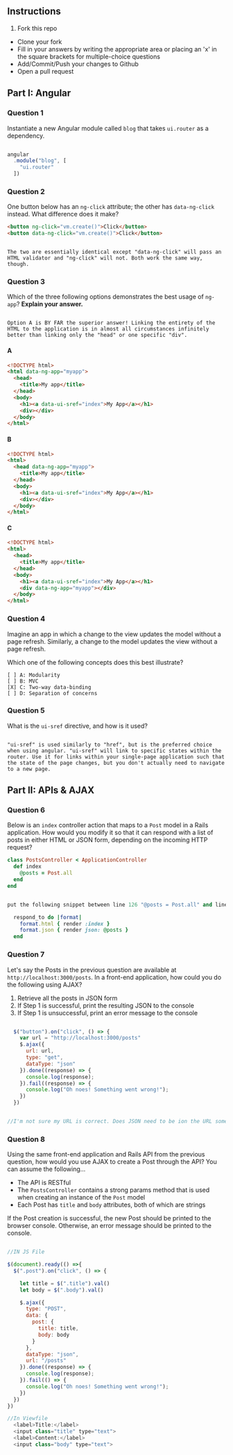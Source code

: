 ## Instructions

1. Fork this repo
- Clone your fork
- Fill in your answers by writing the appropriate area or placing an 'x' in the square brackets for multiple-choice questions
- Add/Commit/Push your changes to Github
- Open a pull request

## Part I: Angular

### Question 1

Instantiate a new Angular module called `blog` that takes `ui.router` as a dependency.

```js

angular
  .module("blog", [
    "ui.router"
  ])

```

### Question 2

One button below has an `ng-click` attribute; the other has `data-ng-click` instead. What difference does it make?

```html
<button ng-click="vm.create()">Click</button>
<button data-ng-click="vm.create()">Click</button>
```

```text

The two are essentially identical except "data-ng-click" will pass an HTML validator and "ng-click" will not. Both work the same way, though.

```

### Question 3

Which of the three following options demonstrates the best usage of `ng-app`? **Explain your answer.**

```text

Option A is BY FAR the superior answer! Linking the entirety of the HTML to the application is in almost all circumstances infinitely better than linking only the "head" or one specific "div".

```

#### A

```html
<!DOCTYPE html>
<html data-ng-app="myapp">
  <head>
    <title>My app</title>
  </head>
  <body>
    <h1><a data-ui-sref="index">My App</a></h1>
    <div></div>
  </body>
</html>
```

#### B

```html
<!DOCTYPE html>
<html>
  <head data-ng-app="myapp">
    <title>My app</title>
  </head>
  <body>
    <h1><a data-ui-sref="index">My App</a></h1>
    <div></div>
  </body>
</html>
```

#### C

```html
<!DOCTYPE html>
<html>
  <head>
    <title>My app</title>
  </head>
  <body>
    <h1><a data-ui-sref="index">My App</a></h1>
    <div data-ng-app="myapp"></div>
  </body>
</html>
```

### Question 4

Imagine an app in which a change to the view updates the model without a page refresh. Similarly, a change to the model updates the view without a page refresh.

Which one of the following concepts does this best illustrate?

```
[ ] A: Modularity
[ ] B: MVC
[X] C: Two-way data-binding
[ ] D: Separation of concerns
```

### Question 5

What is the `ui-sref` directive, and how is it used?

```text

"ui-sref" is used similarly to "href", but is the preferred choice when using angular. "ui-sref" will link to specific states within the router. Use it for links within your single-page application such that the state of the page changes, but you don't actually need to navigate to a new page.

```

## Part II: APIs & AJAX

### Question 6

Below is an `index` controller action that maps to a `Post` model in a Rails application. How would you modify it so that it can respond with a list of posts in either HTML or JSON form, depending on the incoming HTTP request?

```rb
class PostsController < ApplicationController
  def index
    @posts = Post.all
  end
end
```

```rb

put the following snippet between line 126 "@posts = Post.all" and line 127 "end"

  respond_to do |format|
    format.html { render :index }
    format.json { render json: @posts }
  end

```

### Question 7

Let's say the Posts in the previous question are available at `http://localhost:3000/posts`. In a front-end application, how could you do the following using AJAX?
  1. Retrieve all the posts in JSON form
  2. If Step 1 is successful, print the resulting JSON to the console
  3. If Step 1 is unsuccessful, print an error message to the console

```js

  $("button").on("click", () => {
    var url = "http://localhost:3000/posts"
    $.ajax({
      url: url,
      type: "get",
      dataType: "json"
    }).done((response) => {
      console.log(response);
    }).fail((response) => {
      console.log("Oh noes! Something went wrong!");
    })
  })


//I'm not sure my URL is correct. Does JSON need to be ion the URL somewhere?

```

### Question 8

Using the same front-end application and Rails API from the previous question, how would you use AJAX to create a Post through the API? You can assume the following...
* The API is RESTful
* The `PostsController` contains a strong params method that is used when creating an instance of the `Post` model
* Each Post has `title` and `body` attributes, both of which are strings

If the Post creation is successful, the new Post should be printed to the browser console. Otherwise, an error message should be printed to the console.

```js

//IN JS File

$(document).ready(() =>{
  $(".post").on("click", () => {

    let title = $(".title").val()
    let body = $(".body").val()

    $.ajax({
      type: "POST",
      data: {
        post: {
          title: title,
          body: body
        }
      },
      dataType: "json",
      url: "/posts"
    }).done((response) => {
      console.log(response);
    }).fail(() => {
      console.log("Oh noes! Something went wrong!");
    })
  })
})

//In Viewfile
  <label>Title:</label>
  <input class="title" type="text">
  <label>Content:</label>
  <input class="body" type="text">

```
